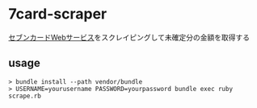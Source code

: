 7card-scraper
=============

[セブンカードWebサービス]( https://7card.jcb.co.jp/Login )をスクレイピングして未確定分の金額を取得する

## usage

```
> bundle install --path vendor/bundle
> USERNAME=yourusername PASSWORD=yourpassword bundle exec ruby scrape.rb
```
